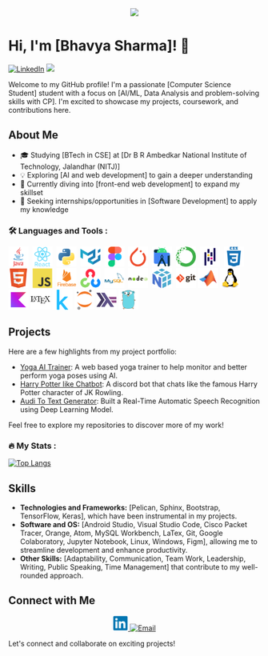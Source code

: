 <div id="header" align="center">
  <img src="https://media.giphy.com/media/u2pmTWUi0MXjyrMaVj/giphy.gif" width="100"/>
</div>
<!-- <div align="center">
  <img src="your-profile-image-url" alt="Bhavya Sharma" width="200" height="200">
</div> -->

# Hi, I'm [Bhavya Sharma]! 👋

<!-- [![GitHub followers](https://img.shields.io/github/followers/your-username?style=social)](https://github.com/your-username) -->
[![LinkedIn](https://img.shields.io/badge/LinkedIn-Connect-blue)](https://www.linkedin.com/in/bhavya-sharma2002/)
<a href="https://github.com/bhavyasharma1469"><img src="https://img.shields.io/badge/Made%20With%20❤️%20By-Bhavya-orange"></a>

Welcome to my GitHub profile! I'm a passionate [Computer Science Student] student with a focus on [AI/ML, Data Analysis and problem-solving skills with CP]. I'm excited to showcase my projects, coursework, and contributions here.

## About Me

- 🎓 Studying [BTech in CSE] at [Dr B R Ambedkar National Institute of Technology, Jalandhar (NITJ)]
- 💡 Exploring [AI and web development] to gain a deeper understanding
- 🌱 Currently diving into [front-end web development] to expand my skillset
- 💼 Seeking internships/opportunities in [Software Development] to apply my knowledge


### :hammer_and_wrench: Languages and Tools :
<div>
  <img src="https://github.com/devicons/devicon/blob/master/icons/java/java-original-wordmark.svg" title="Java" alt="Java" width="40" height="40"/>&nbsp;
  <img src="https://github.com/devicons/devicon/blob/master/icons/react/react-original-wordmark.svg" title="React" alt="React" width="40" height="40"/>&nbsp;
  <img src="https://github.com/devicons/devicon/blob/master/icons/python/python-original.svg" title="Python" alt="Spring" width="40" height="40"/>&nbsp;
  <img src="https://github.com/devicons/devicon/blob/master/icons/materialui/materialui-original.svg" title="Material UI" alt="Material UI" width="40" height="40"/>&nbsp;
  <img src="https://github.com/devicons/devicon/blob/master/icons/figma/figma-original.svg" title="Figma" alt="Figma" width="40" height="40"/>&nbsp;
  <img src="https://github.com/devicons/devicon/blob/master/icons/pytorch/pytorch-original.svg" alt="PyTorch" width="40" height="40"/>&nbsp;
  <img src="https://github.com/devicons/devicon/blob/master/icons/androidstudio/androidstudio-original.svg" title="AndroidStudio" alt="AndroidStudio" width="40" height="40"/>&nbsp;
  <img src="https://github.com/devicons/devicon/blob/master/icons/anaconda/anaconda-original.svg" title="Anaconda" alt="Anaconda" width="40" height="40"/>&nbsp;
  <img src="https://github.com/devicons/devicon/blob/master/icons/pandas/pandas-original.svg" title="Pandas" alt="Pandas " width="40" height="40"/>&nbsp;
  <img src="https://github.com/devicons/devicon/blob/master/icons/css3/css3-plain-wordmark.svg"  title="CSS3" alt="CSS" width="40" height="40"/>&nbsp;
  <img src="https://github.com/devicons/devicon/blob/master/icons/html5/html5-original.svg" title="HTML5" alt="HTML" width="40" height="40"/>&nbsp;
  <img src="https://github.com/devicons/devicon/blob/master/icons/javascript/javascript-original.svg" title="JavaScript" alt="JavaScript" width="40" height="40"/>&nbsp;
  <img src="https://github.com/devicons/devicon/blob/master/icons/firebase/firebase-plain-wordmark.svg" title="Firebase" alt="Firebase" width="40" height="40"/>&nbsp;
  <img src="https://github.com/devicons/devicon/blob/master/icons/opencv/opencv-original.svg" title="OpenCV"  alt="OpenCV" width="40" height="40"/>&nbsp;
  <img src="https://github.com/devicons/devicon/blob/master/icons/mysql/mysql-original-wordmark.svg" title="MySQL"  alt="MySQL" width="40" height="40"/>&nbsp;
  <img src="https://github.com/devicons/devicon/blob/master/icons/nodejs/nodejs-original-wordmark.svg" title="NodeJS" alt="NodeJS" width="40" height="40"/>&nbsp;
  <img src="https://github.com/devicons/devicon/blob/master/icons/numpy/numpy-original.svg" title="NumPy" alt="NumPy" width="40" height="40"/>&nbsp;
  <img src="https://github.com/devicons/devicon/blob/master/icons/git/git-original-wordmark.svg" title="Git" **alt="Git" width="40" height="40"/>
  <img src="https://github.com/devicons/devicon/blob/master/icons/matlab/matlab-original.svg" title="Matlab" **alt="Matlab" width="40" height="40"/>
  <img src="https://github.com/devicons/devicon/blob/master/icons/linux/linux-original.svg" title="Linux" **alt="Linux" width="40" height="40"/>
  <img src="https://github.com/devicons/devicon/blob/master/icons/kotlin/kotlin-original.svg" title="Kotlin" **alt="Kotlin" width="40" height="40"/>
  <img src="https://github.com/devicons/devicon/blob/master/icons/latex/latex-original.svg" title="LaTex" **alt="LaTex" width="40" height="40"/>
  <img src="https://github.com/devicons/devicon/blob/master/icons/kaggle/kaggle-original.svg" title="Kaggle" **alt="Kaggle" width="40" height="40"/>
  <img src="https://github.com/devicons/devicon/blob/master/icons/jupyter/jupyter-original.svg" title="Jupyter" **alt="Jupyter" width="40" height="40"/>
  <img src="https://github.com/devicons/devicon/blob/master/icons/haskell/haskell-original.svg" title="Haskell" **alt="Haskell" width="40" height="40"/>
  <img src="https://github.com/devicons/devicon/blob/master/icons/go/go-original.svg" title="GoLang" **alt="GoLang" width="40" height="40"/>
</div>

## Projects

Here are a few highlights from my project portfolio:

- [Yoga AI Trainer](https://github.com/bhavyasharma1469/Yoga_AI_Trainer): A web based yoga trainer to help monitor and better perform yoga poses using AI.
- [Harry Potter like Chatbot](https://github.com/bhavyasharma1469/DiscordCharacterBot): A discord bot that chats like the famous Harry Potter character of JK Rowling.
- [Audi To Text Generator](https://github.com/bhavyasharma1469/AudioToText): Built a Real-Time Automatic Speech Recognition using Deep Learning Model.

Feel free to explore my repositories to discover more of my work!

### :fire: My Stats :
[![Top Langs](https://github-readme-stats.vercel.app/api/top-langs/?username=bhavyasharma1469&layout=compact&theme=vision-friendly-dark)](https://github.com/anuraghazra/github-readme-stats)


## Skills
- **Technologies and Frameworks:** [Pelican, Sphinx, Bootstrap, TensorFlow, Keras], which have been instrumental in my projects.
- **Software and OS:** [Android Studio, Visual Studio Code, Cisco Packet Tracer, Orange, Atom, MySQL Workbench, LaTex, Git, Google Colaboratory, Jupyter Notebook, Linux, Windows, Figm], allowing me to streamline development and enhance productivity.
- **Other Skills:** [Adaptability, Communication, Team Work, Leadership, Writing, Public Speaking, Time Management] that contribute to my well-rounded approach.

<!-- ## Contributions

I actively contribute to the open-source community. Some of my notable contributions include:

- [Contribution 1](link-to-contribution1): A brief description highlighting the impact of your contribution.
- [Contribution 2](link-to-contribution2): An overview of your involvement and the value you added.
- [Contribution 3](link-to-contribution3): A summary of your contribution's significance and its benefits.
 -->
## Connect with Me

<div align="center">
  <a href="https://www.linkedin.com/in/bhavya-sharma2002" target="_blank">
    <img src="https://github.com/devicons/devicon/blob/master/icons/linkedin/linkedin-original.svg" alt="LinkedIn" width="30" height="30">
  </a>
  <a href="mailto:bhavya0002sharma@gmail.com" target="_blank">
    <img src="https://github.com/google/material-design-icons/blob/master/src/communication/email/materialicons/24px.svg" alt="Email" width="30" height="30">
  </a>
<!--   <a href="mailto:bhavya0002sharma@gmail.com" target="_blank">
    <img src="https://camo.githubusercontent.com/2454f972a29b1c10bf92c7dfaa9ec82b7bc2952a706178eadaf7384779bd4782/68747470733a2f2f696d672e69636f6e73382e636f6d2f65787465726e616c2d74616c2d72657669766f2d636f6c6f722d74616c2d72657669766f2f39362f3030303030302f65787465726e616c2d6c6576656c2d75702d796f75722d636f64696e672d736b696c6c732d616e642d717569636b6c792d6c616e642d612d6a6f622d6c6f676f2d636f6c6f722d74616c2d72657669766f2e706e67" alt="Email" width="30" height="30">
  </a> -->
</div>

Let's connect and collaborate on exciting projects!

<!-- ## License

This repository is licensed under the [MIT License](LICENSE).
 -->

<!--
**bhavyasharma1469/bhavyasharma1469** is a ✨ _special_ ✨ repository because its `README.md` (this file) appears on your GitHub profile.

Here are some ideas to get you started:

- 🔭 I’m currently working on ...
- 🌱 I’m currently learning ...
- 👯 I’m looking to collaborate on ...
- 🤔 I’m looking for help with ...
- 💬 Ask me about ...
- 📫 How to reach me: ...
- 😄 Pronouns: ...
- ⚡ Fun fact: ...
-->

